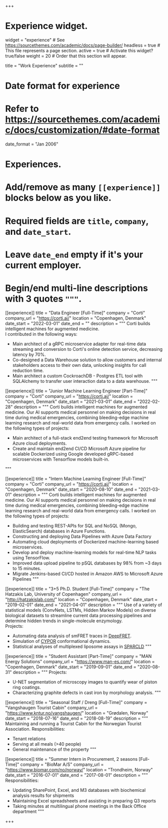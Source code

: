 +++
# Experience widget.
widget = "experience"  # See https://sourcethemes.com/academic/docs/page-builder/
headless = true  # This file represents a page section.
active = true  # Activate this widget? true/false
weight = 20  # Order that this section will appear.

title = "Work Experience"
subtitle = ""

# Date format for experience
#   Refer to https://sourcethemes.com/academic/docs/customization/#date-format
date_format = "Jan 2006"

# Experiences.
#   Add/remove as many `[[experience]]` blocks below as you like.
#   Required fields are `title`, `company`, and `date_start`.
#   Leave `date_end` empty if it's your current employer.
#   Begin/end multi-line descriptions with 3 quotes `"""`.


 [[experience]]
   title = "Data Engineer [Full-Time]"
   company = "Corti"
   company_url = "https://corti.ai/"
   location = "Copenhagen, Denmark"
   date_start = "2022-03-01"
   date_end = ""
   description = """
   Corti builds intelligent machines for augmented medicine.  
   I contributed in the following ways:
   - Main architect of a gRPC microservice adapter for real-time data streaming and conversion to Corti's online detection service, decreasing latency by 70%. 
   - Co-designed a Data Warehouse solution to allow customers and internal stakeholders access to their own data, unlocking insights for call reduction time.  
   - Main architect a custom CockroachDB - Postgres ETL tool with SQLAlchemy to transfer user interaction data to a data warehouse.
   """
  


 [[experience]]
   title = "Junior Machine Learning Engineer [Part-Time]"
   company = "Corti"
   company_url = "https://corti.ai/"
   location = "Copenhagen, Denmark"
   date_start = "2021-03-01"
   date_end = "2022-02-28"
   description = """
   Corti builds intelligent machines for augmented medicine.
   Our AI supports medical personnel on making decisions in real time during medical emergencies, combining bleeding-edge machine learning research and real-world data from emergency calls.
   I worked on the following types of projects:
   - Main architect of a full-stack end2end testing framework for Microsoft Azure cloud deployments.
   - Create and maintain end2end CI/CD Microsoft Azure pipeline for scalable Dockerized using Google developed gRPC-based microservices with Tensorflow models built-in. 
   
   """
  
 [[experience]]
   title = "Intern Machine Learning Engineer [Full-Time]"
   company = "Corti"
   company_url = "https://corti.ai/"
   location = "Copenhagen, Denmark"
   date_start = "2020-08-10"
   date_end = "2021-03-01"
   description = """
   Corti builds intelligent machines for augmented medicine.
   Our AI supports medical personnel on making decisions in real time during medical emergencies, combining bleeding-edge machine learning research and real-world data from emergency calls.
   I worked on the following types of projects:
   - Building and testing REST-APIs for SQL and NoSQL (Mongo, ElasticSearch) databases in Azure Functions.
   - Constructing and deploying Data Pipelines with Azure Data Factory
   - Automating cloud deployments of Dockerized machine-learning based microservices.
   - Develop and deploy machine-learning models for real-time NLP tasks using TensorFlow.
   - Improved data upload pipeline to pSQL databases by 98% from ~3 days to 15 minutes.
   - Migrate Jenkins-based CI/CD hosted in Amazon AWS to Microsoft Azure Pipelines
   """



[[experience]]
  title = "3+5 Ph.D. Student [Full-Time]"
  company = "The Hatzakis Lab, University of Copenhagen"
  company_url = "http://hatzakislab.com/"
  location = "Copenhagen, Denmark"
  date_start = "2019-02-01"
  date_end = "2021-04-01"
  description = """
  Use of a variety of statistical models (ConvNets, LSTMs, Hidden Markov Models) on diverse biological datasets to streamline current data processing pipelines and determine hidden trends in single-molecule enzymology.  
  Projects:  
  - Automating data analysis of smFRET traces in [DeepFRET](publication/deep-fret/).
  - Simulation of [CYPOR](publication/por) conformational dynamics.
  - Statistical analyses of multiplexed liposome assays in [SPARCLD](https://doi.org/10.1101/2021.01.19.427313)
  """


[[experience]]
  title = "Student Assistant [Part-Time]"
  company = "MAN Energy Solutions"
  company_url = "https://www.man-es.com/"
  location = "Copenhagen, Denmark"
  date_start = "2019-09-01"
  date_end = "2020-08-31"
  description = """
  Projects:
  - U-NET segmentation of microscopy images to quantify wear of piston ring coatings.
  - Characterizing graphite defects in cast iron by morphology analysis.
  """

[[experience]]
  title = "Seasonal Staff / Dreng [Full-Time]"
  company = "Vangshaugen Tourist Cabin"
  company_url = "https://www.kntur.no/vangshaugen/"
  location = "Grødalen, Norway"
  date_start = "2018-07-16"
  date_end = "2018-08-19"
  description = """
  Maintaining and running a Tourist Cabin for the Norwegian Tourist Association.
  Responsibilities:
  - Tenant relations
  - Serving at all meals (>40 people)
  - General maintenance of the property
  """

[[experience]]
  title = "Summer Intern in Procurement, 2 seasons [Full-Time]"
  company = "BioMar A/S"
  company_url = "https://www.biomar.com/no/norway/"
  location = "Trondheim, Norway"
  date_start = "2016-07-01"
  date_end = "2017-08-01"
  description = """
  Responsibilities:
  - Updating SharePoint, Excel, and M3 databases with biochemical analysis results for shipments
  - Maintaining Excel spreadsheets and assisting in preparing Q3 reports
  - Taking minutes at multilingual phone meetings in the Back Office department
  """


+++
